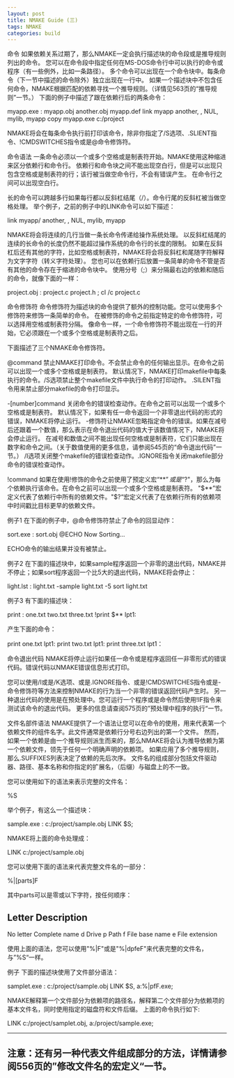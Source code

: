 ```yaml
---
layout: post
title: NMAKE Guide (三)
tags: NMAKE
categories: build
---
```


命令
如果依赖关系过期了，那么NMAKE一定会执行描述块的命令段或是推导规则列出的命令。
您可以在命令段中指定任何在MS-DOS命令行中可以执行的命令或程序（有一些例外，比如一条路径）。
多个命令可以出现在一个命令块中。每条命令（下一节中描述的命令除外）独立出现在一行中。
如果一个描述块中不包含任何命令，NMAKE根据匹配的依赖寻找一个推导规则。（详情见563页的“推导规则”一节。）
下面的例子中描述了跟在依赖行后的两条命令：

myapp.exe : myapp.obj another.obj myapp.def
link myapp another, , NUL, mylib, myapp
copy myapp.exe c:/project

NMAKE将会在每条命令执行前打印该命令，除非你指定了/S选项、.SLIENT指令、!CMDSWITCHES指令或是@命令修饰符。

命令语法
一条命令必须以一个或多个空格或是制表符开始。NMAKE使用这种缩进来区分依赖行和命令行。
依赖行和命令块之间不能出现空白行，但是可以出现只包含空格或是制表符的行；该行被当做空命令行，不会有错误产生。
在命令行之间可以出现空白行。

长的命令可以跨越多行如果每行都以反斜杠结尾（/）。命令行尾的反斜杠被当做空格处理。
举个例子，之前的例子中的LINK命令可以如下描述：

link myapp/
another, , NUL, mylib, myapp

NMAKE将会将连续的几行当做一条长命令传递给操作系统处理。
以反斜杠结尾的连续的长命令的长度仍然不能超过操作系统的命令行的长度的限制。
如果在反斜杠后还有其他的字符，比如空格或制表符，NMAKE将会将反斜杠和尾随字符解释为文字字符（转义字符处理）。
您也可以在依赖行后放置一条简单的命令不管是否有其他的命令存在于缩进的命令块中。
使用分号（;）来分隔最右边的依赖和随后的命令，就像下面的一样：

project.obj : project.c project.h ; cl /c project.c

命令修饰符
命令修饰符为描述块的命令提供了额外的控制功能。您可以使用多个修饰符来修饰一条简单的命令。
在被修饰的命令之前指定特定的命令修饰符，可以选择用空格或制表符分隔。
像命令一样，一个命令修饰符不能出现在一行的开始，它必须跟在一个或多个空格或是制表符之后。

下面描述了三个NMAKE命令修饰符。

@command
禁止NMAKE打印命令。不会禁止命令的任何输出显示。在命令之前可以出现一个或多个空格或是制表符。
默认情况下，NMAKE打印makefile中每条执行的命令。/S选项禁止整个makefile文件中执行命令的打印动作。
.SILENT指令用来禁止部分makefile的命令打印显示。

-[number]command
关闭命令的错误检查动作。在命令之前可以出现一个或多个空格或是制表符。
默认情况下，如果有任一命令返回一个非零退出代码的形式的错误，NMAKE将停止运行。
-修饰符让NMAKE忽略指定命令的错误。如果在减号后还跟着一个数值，那么表示在命令退出代码的值大于该数值情况下，NMAKE将会停止运行。
在减号和数值之间不能出现任何空格或是制表符，它们只能出现在数字和命令之间。（关于数值使用的更多信息，请参阅545页的“命令退出代码”一节。）
/I选项关闭整个makefile的错误检查动作。.IGNORE指令关闭makefile部分命令的错误检查动作。

!command
如果在使用!修饰的命令之前使用了预定义宏“$**”或是“$?"，那么为每个依赖执行该命令。在命令之前可以出现一个或多个空格或是制表符。
"$**”宏定义代表了依赖行中所有的依赖文件。"$?“宏定义代表了在依赖行所有的依赖项中时间戳比目标更早的依赖文件。

例子1
在下面的例子中，@命令修饰符禁止了命令的回显动作：

sort.exe : sort.obj
@ECHO Now Sorting...

ECHO命令的输出结果并没有被禁止。

例子2
在下面的描述块中，如果sample程序返回一个非零的退出代码，NMAKE并不停止；如果sort程序返回一个比5大的退出代码，NMAKE将会停止：

light.lst : light.txt
-sample light.txt
-5 sort light.txt

例子3
有下面的描述块：

print : one.txt two.txt three.txt
!print $** lpt1:

产生下面的命令：

print one.txt lpt1:
print two.txt lpt1:
print three.txt lpt1：

命令退出代码
NMAKE将停止运行如果任一命令或是程序返回任一非零形式的错误代码。错误代码以NMAKE错误信息形式打印。

您可以使用/I或是/K选项、或是.IGNORE指令、或是!CMDSWITCHES指令或是-命令修饰符等方法来控制NMAKE的行为当一个非零的错误返回代码产生时。
另一种退出代码的使用是在预处理中。您可运行一个程序或是命令然后使用!IF指令来测试该命令的退出代码。
更多的信息请查阅575页的”预处理中程序的执行“一节。

文件名部件语法
NMAKE提供了一个语法让您可以在命令的使用，用来代表第一个依赖文件的组件名字。此文件通常是依赖行分号右边列出的第一个文件。
然而，如果一个依赖是由一个推导规则派生而来的，那么NMAKE将会认为推导依赖为第一个依赖文件，领先于任何一个明确声明的依赖项。
如果应用了多个推导规则，那么.SUFFIXES列表决定了依赖的先后次序。
文件名的组成部分包括文件驱动器、路径、基本名称和你指定的扩展名，（后缀）与磁盘上的不一致。

您可以使用如下的语法来表示完整的文件名：

%S

举个例子，有这么一个描述块：

sample.exe : c:/project/sample.obj
LINK $S;

NMAKE将上面的命令处理成：

LINK c:/project/sample.obj

您可以使用下面的语法来代表完整文件名的一部分：

%|[parts]F

其中parts可以是零或以下字符，按任何顺序：

Letter             Description
----------------------------------------------------------------
No letter          Complete name
d                  Drive
p                  Path
f                  File base name
e                  File extension

使用上面的语法，您可以使用"%|F"或是"%|dpfeF"来代表完整的文件名，与”%S“一样。

例子
下面的描述块使用了文件部分语法：

samplet.exe : c:/project/sample.obj
LINK $S, a:%|pfF.exe;

NMAKE解释第一个文件部分为依赖项的路径名，解释第二个文件部分为依赖项的基本文件名，同时使用指定的磁盘符和文件后缀。
上面的命令执行如下:

LINK c:/project/samplet.obj, a:/project/sample.exe;

--------------------------------------------------------------------------------------------
注意：还有另一种代表文件组成部分的方法，详情请参阅556页的”修改文件名的宏定义“一节。
--------------------------------------------------------------------------------------------